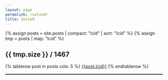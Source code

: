 ```yaml
---
layout: page
permalink: /solved/
title: Solved
---
```

{% assign posts = site.posts | compact: "lcid" | sort: "lcid" %}
{% assign tmp = posts | map: "lcid" %}
<h2>{{ tmp.size }} / 1467</h2>


<table style="border:1px solid black;margin-left:auto;margin-right:auto;">
{% tablerow post in posts cols: 5 %}
  <a href="{{ site.baseurl }}{{ post.url }}">{{post.lcid}}</a>
{% endtablerow %}
</table>